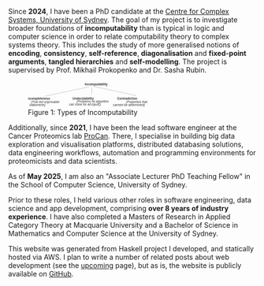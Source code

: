 Since **2024**, I have been a PhD candidate at the [Centre for Complex Systems, University of Sydney](https://www.sydney.edu.au/science/our-research/research-centres/centre-for-complex-systems.html). The goal of my project is to investigate broader foundations of **incomputability** than is typical in logic and computer science in order to relate computability theory to complex systems theory. This includes the study of more generalised notions of **encoding**, **consistency**, **self-reference**, **diagonalisation** and **fixed-point arguments**, **tangled hierarchies** and **self-modelling**. The project is supervised by Prof. Mikhail Prokopenko and Dr. Sasha Rubin.

<figure style="width: auto">
    <svg id="svg2" style="width: 60%" viewbox="-100.303 170.601 1129.612 244.967"
        xmlns="http://www.w3.org/2000/svg">
        <desc>Source: openclipart.org/detail/209545</desc>
        <text style="
      fill: rgb(51, 51, 51);
      font-family: Arial, sans-serif;
      font-size: 28px;
      font-weight: 700;
      white-space: pre;
    " x="373.036" y="211.206">
    Incomputability
        </text>
        <text style="
      fill: rgb(51, 51, 51);
      font-family: Arial, sans-serif;
      font-size: 28px;
      text-anchor: middle;
      white-space: pre;
    " transform="matrix(1, 0, 0, 1, 0.560082, -25.619528)">
            <tspan style="font-weight: 700" x="42.62" y="367.183">Incompleteness</tspan>
            <tspan dy="1em" x="42.619998931884766">​</tspan>
            <tspan style="font-style: italic">
      (True but unprovable
                <tspan dy="1em" x="42.619998931884766">​</tspan>
      statements)
            </tspan>
        </text>
        <text style="
      fill: rgb(51, 51, 51);
      font-family: Arial, sans-serif;
      font-size: 28px;
      white-space: pre;
      text-anchor: middle;
    " transform="matrix(1, 0, 0, 1, 0, 5.660227)">
            <tspan style="font-weight: 700" x="471.503" y="332.675">
      Undecidability
            </tspan>
            <tspan dy="1em" x="471.50299072265625">​</tspan>
            <tspan style="font-style: italic">
      (Problems no algorithm
                <tspan dy="1em" x="471.50299072265625">​</tspan>
      can solve for all inputs)
            </tspan>
        </text>
        <text style="
      fill: rgb(51, 51, 51);
      font-family: Arial, sans-serif;
      font-size: 28px;
      font-style: italic;
      text-anchor: middle;
      white-space: pre;
    " transform="matrix(1, 0, 0, 1, 7.671432, -22.768196)">
            <tspan style="font-style: normal; font-weight: 700" x="860.161" y="363.323">
      Contradiction
            </tspan>
            <tspan dy="1em" x="860.1610107421875">​</tspan>
            <tspan>
      (Properties that
                <tspan dy="1em" x="860.1610107421875">​</tspan>
      canntot be determined)
            </tspan>
        </text>
        <line style="fill: rgb(216, 216, 216); stroke: rgb(0, 0, 0)" x1="48.398" x2="447.83" y1="309.199" y2="223.891"></line>
        <line style="
      fill: rgb(216, 216, 216);
      stroke: rgb(0, 0, 0);
      transform-box: fill-box;
      transform-origin: 50% 50%;
    " transform="matrix(-1, 0, 0, -1, -0.000014, 0.000043)" x1="496.495" x2="875.284" y1="220.145" y2="302.821"></line>
        <line style="fill: rgb(216, 216, 216); stroke: rgb(0, 0, 0)" x1="474.606" x2="475.859" y1="289.959" y2="231.927"></line>
    </svg>
    <figcaption>Figure 1: Types of Incomputability</figcaption>
</figure>

Additionally, since **2021**, I have been the lead software engineer at the Cancer Proteomics lab [ProCan](https://www.cmrijeansforgenes.org.au/research/research-teams/procan). There, I specialise in building big data exploration and visualisation platforms, distributed databasing solutions, data engineering workflows, automation and programming environments for proteomicists and data scientists.

As of **May 2025**, I am also an "Associate Lecturer PhD Teaching Fellow" in the School of Computer Science, University of Sydney.

Prior to these roles, I held various other roles in software engineering, data science and app development, comprising **over 8 years of industry experience**. I have also completed a Masters of Research in Applied Category Theory at Macquarie University and a Bachelor of Science in Mathematics and Computer Science at the University of Sydney.

This website was generated from Haskell project I developed, and statically hosted via AWS. I plan to write a number of related posts about web development (see the [upcoming](/upcoming) page), but as is, the website is publicly available on [GitHub](https://github.com/ori-livson/blog).